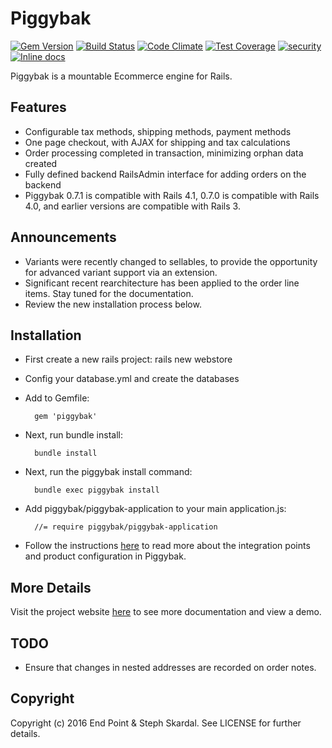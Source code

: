 # Piggybak

[![Gem Version](https://badge.fury.io/rb/piggybak.svg)](https://badge.fury.io/rb/piggybak)
[![Build Status](https://travis-ci.org/piggybak/piggybak.svg?branch=master)](https://travis-ci.org/piggybak/piggybak)
[![Code Climate](https://codeclimate.com/github/piggybak/piggybak/badges/gpa.svg)](https://codeclimate.com/github/piggybak/piggybak)
[![Test Coverage](https://codeclimate.com/github/piggybak/piggybak/badges/coverage.svg)](https://codeclimate.com/github/piggybak/piggybak/coverage)
[![security](https://hakiri.io/github/piggybak/piggybak/master.svg)](https://hakiri.io/github/piggybak/piggybak/master)
[![Inline docs](http://inch-ci.org/github/piggybak/piggybak.svg?branch=master)](http://inch-ci.org/github/piggybak/piggybak)

Piggybak is a mountable Ecommerce engine for Rails.

## Features

* Configurable tax methods, shipping methods, payment methods
* One page checkout, with AJAX for shipping and tax calculations
* Order processing completed in transaction, minimizing orphan data created
* Fully defined backend RailsAdmin interface for adding orders on the backend
* Piggybak 0.7.1 is compatible with Rails 4.1, 0.7.0 is compatible with Rails 4.0, and earlier versions are compatible with Rails 3.

## Announcements

* Variants were recently changed to sellables, to provide the opportunity for advanced variant support via an extension.
* Significant recent rearchitecture has been applied to the order line items. Stay tuned for the documentation.
* Review the new installation process below.

## Installation

* First create a new rails project:
        rails new webstore

* Config your database.yml and create the databases

* Add to Gemfile:

        gem 'piggybak'

* Next, run bundle install:

        bundle install

* Next, run the piggybak install command:

        bundle exec piggybak install

* Add piggybak/piggybak-application to your main application.js:

        //= require piggybak/piggybak-application

* Follow the instructions [here][documentation] to read more about the integration points and product configuration in Piggybak.

[documentation]: http://www.piggybak.org/documentation.html#integration

## More Details

Visit the project website [here][project-website] to see more documentation and view a demo.

[project-website]: http://www.piggybak.org/

## TODO

* Ensure that changes in nested addresses are recorded on order notes.

## Copyright

Copyright (c) 2016 End Point & Steph Skardal. See LICENSE for further details.
